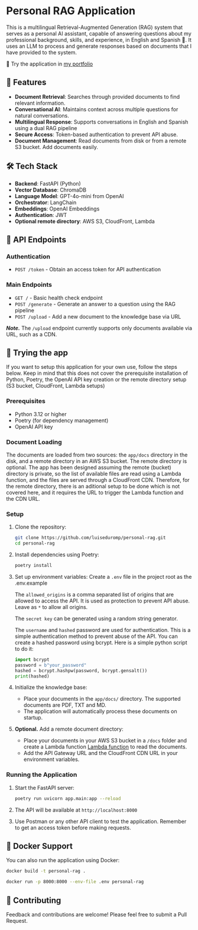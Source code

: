 # Personal RAG Application

This is a multilingual Retrieval-Augmented Generation (RAG) system that serves as a personal AI assistant, capable of answering
questions about my professional background, skills, and experience, in English and Spanish 🎉. It uses an LLM to process and 
generate responses based on documents that I have provided to the system.

🔗 Try the application in [my portfolio](https://luiseduromp.com) 

## 🌟 Features

- **Document Retrieval**: Searches through provided documents to find relevant information.
- **Conversational AI**: Maintains context across multiple questions for natural conversations.
- **Multilingual Response**: Supports conversations in English and Spanish using a dual RAG pipeline
- **Secure Access**: Token-based authentication to prevent API abuse.
- **Document Management**: Read documents from disk or from a remote S3 bucket. Add documents easily.

## 🛠️ Tech Stack

- **Backend**: FastAPI (Python)
- **Vector Database**: ChromaDB
- **Language Model**: GPT-4o-mini from OpenAI
- **Orchestrator**: LangChain
- **Embeddings**: OpenAI Embeddings
- **Authentication**: JWT
- **Optional remote directory**: AWS S3, CloudFront, Lambda

## 🚀 API Endpoints

### Authentication

- `POST /token` - Obtain an access token for API authentication

### Main Endpoints

- `GET /` - Basic health check endpoint
- `POST /generate` - Generate an answer to a question using the RAG pipeline
- `POST /upload` - Add a new document to the knowledge base via URL

***Note.*** The `/upload` endpoint currently supports only documents available via URL, such as a CDN. 


## 🧪 Trying the app
If you want to setup this application for your own use, follow the steps below.
Keep in mind that this does not cover the prerequisite installation of Python, Poetry, the OpenAI API key creation or the 
remote directory setup (S3 bucket, CloudFront, Lambda setups)

### Prerequisites

- Python 3.12 or higher
- Poetry (for dependency management)
- OpenAI API key

### Document Loading
The documents are loaded from two sources: the `app/docs` directory in the disk, and a remote directory in an AWS S3 bucket.
The remote directory is optional. The app has been designed assuming the remote (bucket) directory is private, so the list 
of available files are read using a Lambda function, and the files are served through a CloudFront CDN.
Therefore, for the remote directory, there is an aditional setup to be done which is not covered here, and it requires the 
URL to trigger the Lambda function and the CDN URL.

### Setup

1. Clone the repository:
   ```bash
   git clone https://github.com/luiseduromp/personal-rag.git
   cd personal-rag
   ```

2. Install dependencies using Poetry:
   ```bash
   poetry install
   ```

3. Set up environment variables:
   Create a `.env` file in the project root as the .env.example
   
   The `allowed_origins` is a comma separated list of origins that are allowed to access the API. It is used as protection to 
   prevent API abuse. Leave as `*` to allow all origins.  

   The `secret key` can be generated using a random string generator.

   The `username` and `hashed` password are used for authentication. This is a simple authentication method to prevent abuse of
   the API. You can create a hashed password using bcrypt. Here is a simple python script to do it:
   ```python
   import bcrypt
   password = b"your_password"
   hashed = bcrypt.hashpw(password, bcrypt.gensalt())
   print(hashed)
   ```

4. Initialize the knowledge base:
   - Place your documents in the `app/docs/` directory. The supported documents are PDF, TXT and MD.
   - The application will automatically process these documents on startup.

5. **Optional.** Add a remote document directory:
   - Place your documents in your AWS S3 bucket in a `/docs` folder and create a Lambda function [Lambda function](/lambda/list_files.py)
   to read the documents.
   - Add the API Gateway URL and the CloudFront CDN URL in your environment variables.


### Running the Application

1. Start the FastAPI server:
   ```bash
   poetry run uvicorn app.main:app --reload
   ```

2. The API will be available at `http://localhost:8000`

3. Use Postman or any other API client to test the application. Remember to get an access token before making requests.


## 🐳 Docker Support

You can also run the application using Docker:

```bash
docker build -t personal-rag .

docker run -p 8000:8000 --env-file .env personal-rag
```

## 🤝 Contributing

Feedback and contributions are welcome! Please feel free to submit a Pull Request.
